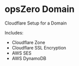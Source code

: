 # opsZero Domain

Cloudflare Setup for a Domain

Includes:

 - Cloudflare Zone
 - Cloudflare SSL Encryption
 - AWS SES
 - AWS DynamoDB
